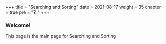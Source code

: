 +++
title = "Searching and Sorting"
date = 2021-08-17
weight = 35
chapter = true
pre = "<b>7.  </b>"
+++
### Welcome!
This page is the main page for Searching and Sorting
